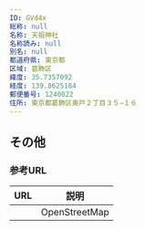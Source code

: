 ```yaml
---
ID: GVd4x
総称: null
名称: 天祖神社
名称読み: null
別名: null
都道府県: 東京都
区域: 葛飾区
緯度: 35.7357092
経度: 139.8625184
郵便番号: 1240022
住所: 東京都葛飾区奥戸２丁目３５−１６
---
```


## その他

### 参考URL

| URL | 説明          |
| --- | ------------- |
|     | OpenStreetMap |
